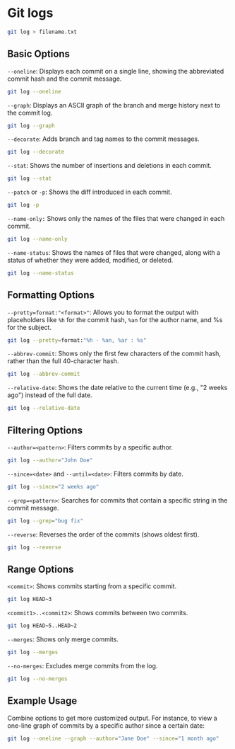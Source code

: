 # Git logs

```bash
git log > filename.txt
```

## Basic Options

`--oneline`: Displays each commit on a single line, showing the abbreviated commit hash and the commit message.

```bash
git log --oneline
```

`--graph`: Displays an ASCII graph of the branch and merge history next to the commit log.

```bash
git log --graph
```

`--decorate`: Adds branch and tag names to the commit messages.

```bash
git log --decorate
```

`--stat`: Shows the number of insertions and deletions in each commit.

```bash
git log --stat
```

`--patch` or `-p`: Shows the diff introduced in each commit.

```bash
git log -p
```

`--name-only:` Shows only the names of the files that were changed in each commit.

```bash
git log --name-only
```

`--name-status`: Shows the names of files that were changed, along with a status of whether they were added, modified, or deleted.

```bash
git log --name-status
```

## Formatting Options

`--pretty=format:"<format>"`: Allows you to format the output with placeholders like `%h` for the commit hash, `%an` for the author name, and %s for the subject.

```bash
git log --pretty=format:"%h - %an, %ar : %s"
```

`--abbrev-commit`: Shows only the first few characters of the commit hash, rather than the full 40-character hash.

```bash
git log --abbrev-commit
```

`--relative-date`: Shows the date relative to the current time (e.g., "2 weeks ago") instead of the full date.

```bash
git log --relative-date
```

## Filtering Options

`--author=<pattern>`: Filters commits by a specific author.

```bash
git log --author="John Doe"
```

`--since=<date>` and `--until=<date>`: Filters commits by date.

```bash
git log --since="2 weeks ago"
```

`--grep=<pattern>`: Searches for commits that contain a specific string in the commit message.

```bash
git log --grep="bug fix"
```

`--reverse`: Reverses the order of the commits (shows oldest first).

```bash
git log --reverse
```

## Range Options

`<commit>`: Shows commits starting from a specific commit.

```bash
git log HEAD~3
```

`<commit1>..<commit2>`: Shows commits between two commits.

```bash
git log HEAD~5..HEAD~2
```

`--merges`: Shows only merge commits.

```bash
git log --merges
```

`--no-merges`: Excludes merge commits from the log.

```bash
git log --no-merges
```

## Example Usage

Combine options to get more customized output. For instance, to view a one-line graph of commits by a specific author since a certain date:

```bash
git log --oneline --graph --author="Jane Doe" --since="1 month ago"
```